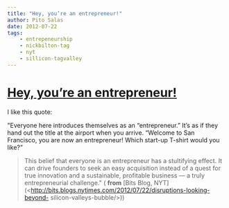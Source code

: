 ```yaml
---
title: "Hey, you’re an entrepreneur!"
author: Pito Salas
date: 2012-07-22
tags:
    - entrepeneurship
    - nickbilton-tag
    - nyt
    - sillicon-tagvalley
---
```

# [Hey, you’re an entrepreneur!](None)




I like this quote:

"Everyone here introduces themselves as an “entrepreneur.” It’s as if they
hand out the title at the airport when you arrive. “Welcome to San Francisco,
you are now an entrepreneur! Which start-up T-shirt would you like?”

> This belief that everyone is an entrepreneur has a stultifying effect. It
> can drive founders to seek an easy acquisition instead of a quest for true
> innovation and a sustainable, profitable business — a truly entrepreneurial
> challenge." ( **from** [Bits Blog,
> NYT](<http://bits.blogs.nytimes.com/2012/07/22/disruptions-looking-beyond-
> silicon-valleys-bubble/>))



